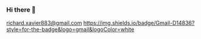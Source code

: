 ### Hi there 👋
richard.xavier883@gmail.com
https://img.shields.io/badge/Gmail-D14836?style=for-the-badge&logo=gmail&logoColor=white

<!--
**RichardDev883/RichardDev883** is a ✨ _special_ ✨ repository because its `README.md` (this file) appears on your GitHub profile.

Here are some ideas to get you started:

- 🔭 I’m currently working on ...
- 🌱 I’m currently learning ...
- 👯 I’m looking to collaborate on ...
- 🤔 I’m looking for help with ...
- 💬 Ask me about ...
- 📫 How to reach me: ...
- 😄 Pronouns: ...
- ⚡ Fun fact: ...
-->
